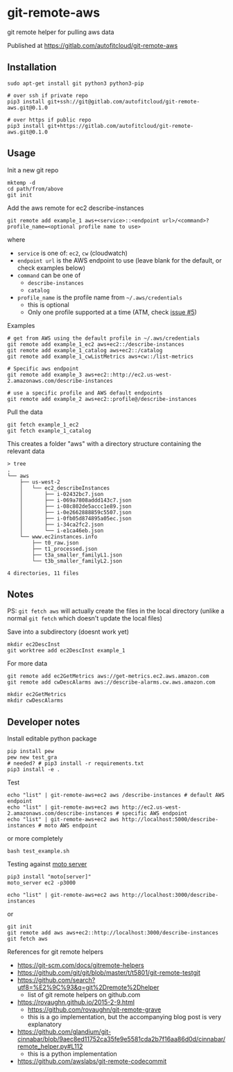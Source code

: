 # git-remote-aws

git remote helper for pulling aws data

Published at https://gitlab.com/autofitcloud/git-remote-aws


## Installation

```
sudo apt-get install git python3 python3-pip

# over ssh if private repo
pip3 install git+ssh://git@gitlab.com/autofitcloud/git-remote-aws.git@0.1.0

# over https if public repo
pip3 install git+https://gitlab.com/autofitcloud/git-remote-aws.git@0.1.0
```

## Usage

Init a new git repo

```
mktemp -d
cd path/from/above
git init
```

Add the aws remote for ec2 describe-instances

```
git remote add example_1 aws+<service>::<endpoint url>/<command>?profile_name=<optional profile name to use>
```

where

- `service` is one of: `ec2`, `cw` (cloudwatch)
- `endpoint url` is the AWS endpoint to use (leave blank for the default, or check examples below)
- `command` can be one of
    - `describe-instances`
    - `catalog`
- `profile_name` is the profile name from `~/.aws/credentials`
    - this is optional
    - Only one profile supported at a time (ATM, check [issue #5](https://gitlab.com/autofitcloud/git-remote-aws/issues/5))


Examples

```
# get from AWS using the default profile in ~/.aws/credentials
git remote add example_1_ec2 aws+ec2::/describe-instances
git remote add example_1_catalog aws+ec2::/catalog
git remote add example_1_cwListMetrics aws+cw::/list-metrics

# Specific aws endpoint
git remote add example_3 aws+ec2::http://ec2.us-west-2.amazonaws.com/describe-instances

# use a specific profile and AWS default endpoints
git remote add example_2 aws+ec2::profile@/describe-instances
```

Pull the data

```
git fetch example_1_ec2
git fetch example_1_catalog
```

This creates a folder "aws" with a directory structure containing the relevant data

```
> tree
.
└── aws
    ├── us-west-2
    │   └── ec2_describeInstances
    │       ├── i-02432bc7.json
    │       ├── i-069a7808addd143c7.json
    │       ├── i-08c802de5accc1e89.json
    │       ├── i-0e2662888859c5507.json
    │       ├── i-0fb05d874895a05ec.json
    │       ├── i-34ca2fc2.json
    │       └── i-e1ca46eb.json
    └── www.ec2instances.info
        ├── t0_raw.json
        ├── t1_processed.json
        ├── t3a_smaller_familyL1.json
        └── t3b_smaller_familyL2.json

4 directories, 11 files
```

## Notes

PS: `git fetch aws` will actually create the files in the local directory (unlike a normal `git fetch` which doesn't update the local files)

Save into a subdirectory (doesnt work yet)

```
mkdir ec2DescInst
git worktree add ec2DescInst example_1
```

For more data
```
git remote add ec2GetMetrics aws://get-metrics.ec2.aws.amazon.com
git remote add cwDescAlarms aws://describe-alarms.cw.aws.amazon.com

mkdir ec2GetMetrics
mkdir cwDescAlarms
```


## Developer notes

Install editable python package

```
pip install pew
pew new test_gra
# needed? # pip3 install -r requirements.txt
pip3 install -e .
```

Test

```
echo "list" | git-remote-aws+ec2 aws /describe-instances # default AWS endpoint
echo "list" | git-remote-aws+ec2 aws http://ec2.us-west-2.amazonaws.com/describe-instances # specific AWS endpoint
echo "list" | git-remote-aws+ec2 aws http://localhost:5000/describe-instances # moto AWS endpoint
```

or more completely

```
bash test_example.sh
```

Testing against [moto server](https://github.com/spulec/moto#stand-alone-server-mode)

```
pip3 install "moto[server]"
moto_server ec2 -p3000

echo "list" | git-remote-aws+ec2 aws http://localhost:3000/describe-instances
```

or

```
git init
git remote add aws aws+ec2::http://localhost:3000/describe-instances
git fetch aws
```


References for git remote helpers

- https://git-scm.com/docs/gitremote-helpers
- https://github.com/git/git/blob/master/t/t5801/git-remote-testgit
- https://github.com/search?utf8=%E2%9C%93&q=git%2Dremote%2Dhelper
    - list of git remote helpers on github.com
- https://rovaughn.github.io/2015-2-9.html
    - https://github.com/rovaughn/git-remote-grave
    - this is a go implementation, but the accompanying blog post is very explanatory
- https://github.com/glandium/git-cinnabar/blob/9aec8ed11752ca35fe9e5581cda2b7f16aa86d0d/cinnabar/remote_helper.py#L112
    - this is a python implementation
- https://github.com/awslabs/git-remote-codecommit